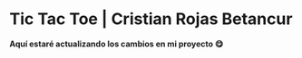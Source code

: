 # Tic Tac Toe | Cristian Rojas Betancur

__Aquí estaré actualizando los cambios en mi proyecto 😋__

